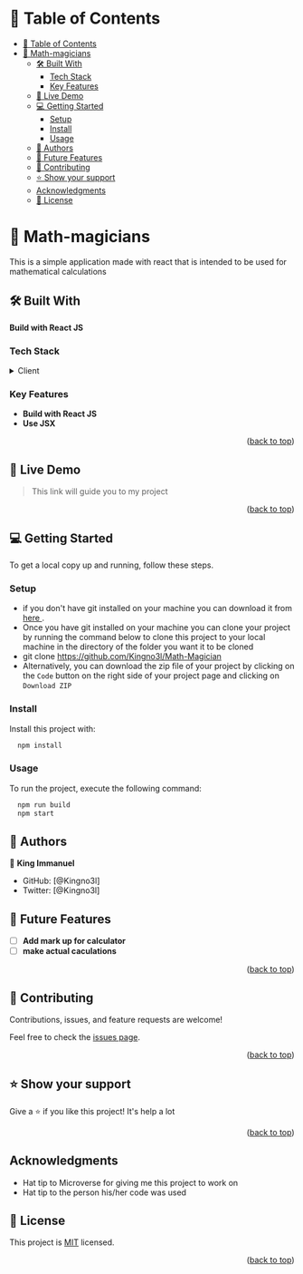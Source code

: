 <a name="readme-top"></a>

# 📗 Table of Contents

- [📗 Table of Contents](#-table-of-contents)
- [📖 Math-magicians ](#-math-magicians-)
  - [🛠 Built With ](#-built-with-)
    - [Tech Stack ](#tech-stack-)
    - [Key Features ](#key-features-)
  - [🚀 Live Demo ](#-live-demo-)
  - [💻 Getting Started ](#-getting-started-)
    - [Setup](#setup)
    - [Install](#install)
    - [Usage](#usage)
  - [👥 Authors ](#-authors-)
  - [🔭 Future Features ](#-future-features-)
  - [🤝 Contributing ](#-contributing-)
  - [⭐️ Show your support ](#️-show-your-support-)
  - [Acknowledgments](#acknowledgments)
  - [📝 License ](#-license-)

# 📖 Math-magicians <a name="about-project"></a>
This is a simple application made with react that is intended to be used for mathematical calculations 

## 🛠 Built With <a name="built-with"></a>
 **Build with React JS**
### Tech Stack <a name="tech-stack"></a>

<details>
  <summary>Client</summary>
  <ul>
    <li><a href="https://reactjs.org/">React.js</a></li>
  </ul>
</details>

### Key Features <a name="key-features"></a>

- **Build with React JS**
- **Use JSX**

<p align="right">(<a href="#readme-top">back to top</a>)</p>

<!-- LIVE DEMO -->

## 🚀 Live Demo <a name="live-demo"></a>

> This link will guide you to my project

<!-- - [Live Demo Link](https://my-math-magicians-2-1.onrender.com) -->
<!-- - [Loom Video](https://www.loom.com/share/c97562d2fb964f129f4151ee5d42b9a7) -->

<p align="right">(<a href="#readme-top">back to top</a>)</p>


## 💻 Getting Started <a name="getting-started"></a>

To get a local copy up and running, follow these steps.

### Setup

- if you don't have git installed on your machine you can download it from [here ](https://git-scm.com/downloads).
- Once you have git installed on your machine you can clone your project by running the command below to clone this project to your local machine in the directory of the folder you want it to be cloned
- git clone https://github.com/Kingno3l/Math-Magician
- Alternatively, you can download the zip file of your project by clicking on the `Code` button on the right side of your project page and clicking on `Download ZIP`

### Install

Install this project with:

```sh
  npm install
```

### Usage

To run the project, execute the following command:

```sh
  npm run build
  npm start
```

## 👥 Authors <a name="authors"></a>

👤 **King Immanuel**

- GitHub: [@Kingno3l]
- Twitter: [@Kingno3l]

## 🔭 Future Features <a name="future-features"></a>

- [ ] **Add mark up for calculator**
- [ ] **make actual caculations**

<p align="right">(<a href="#readme-top">back to top</a>)</p>

## 🤝 Contributing <a name="contributing"></a>

Contributions, issues, and feature requests are welcome!

Feel free to check the [issues page](https://github.com/Kingno3l/Math-Magician/issues).

<p align="right">(<a href="#readme-top">back to top</a>)</p>

## ⭐️ Show your support <a name="support"></a>

Give a ⭐️ if you like this project! It's help a lot

<p align="right">(<a href="#readme-top">back to top</a>)</p>

## Acknowledgments

- Hat tip to Microverse for giving me this project to work on
- Hat tip to the person his/her code was used

## 📝 License <a name="license"></a>

This project is [MIT](https://github.com/Kingno3l/Math-Magician/blob/linters-Check/LICENSE) licensed.

<p align="right">(<a href="#readme-top">back to top</a>)</p>